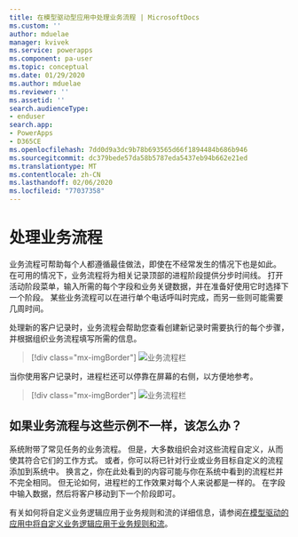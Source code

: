 ```yaml
---
title: 在模型驱动型应用中处理业务流程 | MicrosoftDocs
ms.custom: ''
author: mduelae
manager: kvivek
ms.service: powerapps
ms.component: pa-user
ms.topic: conceptual
ms.date: 01/29/2020
ms.author: mduelae
ms.reviewer: ''
ms.assetid: ''
search.audienceType:
- enduser
search.app:
- PowerApps
- D365CE
ms.openlocfilehash: 7dd0d9a3dc9b78b693565d66f1894484b686b946
ms.sourcegitcommit: dc379bede57da58b5787eda5437eb94b662e21ed
ms.translationtype: MT
ms.contentlocale: zh-CN
ms.lasthandoff: 02/06/2020
ms.locfileid: "77037358"
---
```

# <a name="work-with-business-processes"></a>处理业务流程

业务流程可帮助每个人都遵循最佳做法，即使在不经常发生的情况下也是如此。 在可用的情况下，业务流程将为相关记录顶部的进程阶段提供分步时间线。 打开活动阶段菜单，输入所需的每个字段和业务关键数据，并在准备好使用它时选择下一个阶段。 某些业务流程可以在进行单个电话呼叫时完成，而另一些则可能需要几周时间。


处理新的客户记录时，业务流程会帮助您查看创建新记录时需要执行的每个步骤，并根据组织业务流程填写所需的信息。 


> [!div class="mx-imgBorder"]
> ![业务流程栏](media/business-process.png "业务流程栏")



当你使用客户记录时，进程栏还可以停靠在屏幕的右侧，以方便地参考。 

> [!div class="mx-imgBorder"]
> ![业务流程栏](media/bpdock.gif "业务流程栏")
 
  
 
## <a name="what-if-your-business-processes-looks-different-from-these-examples"></a>如果业务流程与这些示例不一样，该怎么办？  

系统附带了常见任务的业务流程。 但是，大多数组织会对这些流程自定义，从而使其符合它们的工作方式。 或者，你可以将已针对行业或业务目标自定义的流程添加到系统中。 换言之，你在此处看到的内容可能与你在系统中看到的流程栏并不完全相同。 但无论如何，进程栏的工作效果对每个人来说都是一样的。 在字段中输入数据，然后将客户移动到下一个阶段即可。


有关如何将自定义业务逻辑应用于业务规则和流的详细信息，请参阅[在模型驱动的应用中将自定义业务逻辑应用于业务规则和流](https://docs.microsoft.com/powerapps/maker/model-driven-apps/guide-staff-through-common-tasks-processes)。
